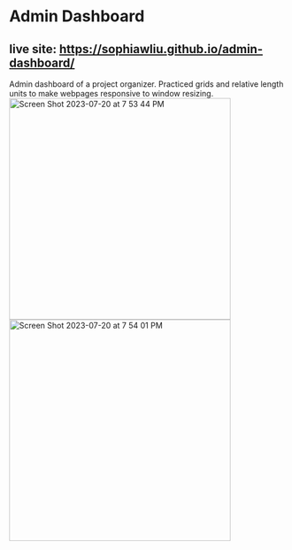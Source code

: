 # Admin Dashboard
## live site: https://sophiawliu.github.io/admin-dashboard/
Admin dashboard of a project organizer. Practiced grids and relative length units to make webpages responsive to window resizing.  
<img height="400" alt="Screen Shot 2023-07-20 at 7 53 44 PM" src="https://github.com/sophiawliu/admin-dashboard/assets/122403050/c7798208-bde2-49b1-a46a-21756bc6fd96">
<img height="400" alt="Screen Shot 2023-07-20 at 7 54 01 PM" src="https://github.com/sophiawliu/admin-dashboard/assets/122403050/044f1136-6aa0-4639-b61d-eb5a744627d5">
